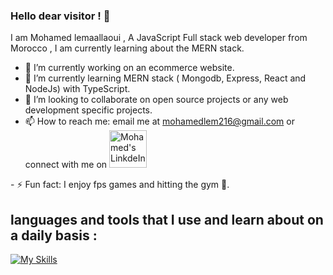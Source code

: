 ### Hello dear visitor ! 👼
I am Mohamed lemaallaoui , A JavaScript Full stack web developer from Morocco , I am currently learning about the MERN stack.


- 🔭 I’m currently working on an ecommerce website.
- 🌱 I’m currently learning MERN stack ( Mongodb, Express, React and NodeJs) with TypeScript.
- 👯 I’m looking to collaborate on open source projects or any web development specific projects.
- 📫 How to reach me: email me at mohamedlem216@gmail.com or connect with me on <a href="https://www.linkedin.com/in/mohamed-lemaallaoui-16b983169/" target="_blank">
  <img  alt="Mohamed's LinkdeIn" width="60px" src="https://raw.githubusercontent.com/get-icon/geticon/master/icons/linkedin.svg" />
</a>
- ⚡ Fun fact: I enjoy fps games and hitting the gym 💪.



## languages and tools that I use  and learn about on a daily basis : 
[![My Skills](https://skillicons.dev/icons?i=ts,js,html,css,react,express,nodejs,mongodb,redux,tailwindcss,vscode,postman,vercel,git)](https://skillicons.dev)
